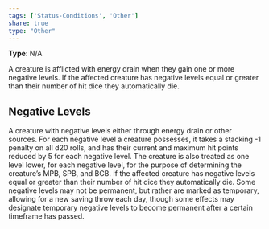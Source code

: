 ```yaml
---
tags: ['Status-Conditions', 'Other']
share: true
type: "Other"
---
```

**Type**: N/A

A creature is afflicted with energy drain when they gain one or more negative levels. If the affected creature has negative levels equal or greater than their number of hit dice they automatically die.

## Negative Levels

A creature with negative levels either through energy drain or other sources. For each negative level a creature possesses, it takes a stacking -1 penalty on all d20 rolls, and has their current and maximum hit points reduced by 5 for each negative level. The creature is also treated as one level lower, for each negative level, for the purpose of determining the creature’s MPB, SPB, and BCB. If the affected creature has negative levels equal or greater than their number of hit dice they automatically die. Some negative levels may not be permanent, but rather are marked as temporary, allowing for a new saving throw each day, though some effects may designate temporary negative levels to become permanent after a certain timeframe has passed.